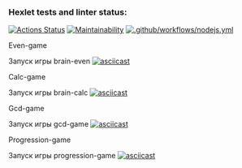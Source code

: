 ### Hexlet tests and linter status:
[![Actions Status](https://github.com/The-Kirill/frontend-project-lvl1/workflows/hexlet-check/badge.svg)](https://github.com/The-Kirill/frontend-project-lvl1/actions)
[![Maintainability](https://api.codeclimate.com/v1/badges/a99a88d28ad37a79dbf6/maintainability)](https://codeclimate.com/github/codeclimate/codeclimate/maintainability)
[![.github/workflows/nodejs.yml](https://github.com/The-Kirill/frontend-project-lvl1/actions/workflows/nodejs.yml/badge.svg)](https://github.com/The-Kirill/frontend-project-lvl1/actions/workflows/nodejs.yml)

Even-game

Запуск игры brain-even
[![asciicast](https://asciinema.org/a/0ImtXE6MEXGUZl8Vi6q4sp9fV.svg)](https://asciinema.org/a/0ImtXE6MEXGUZl8Vi6q4sp9fV)

Calc-game

Запуск игры brain-calc
[![asciicast](https://asciinema.org/a/K7zIWEogII8VoKAMOYUpszdRu.svg)](https://asciinema.org/a/K7zIWEogII8VoKAMOYUpszdRu)

Gcd-game

Запуск игры gcd-game
[![asciicast](https://asciinema.org/a/cda1JeuHAivYHQaJHwhF9IH0D.svg)](https://asciinema.org/a/cda1JeuHAivYHQaJHwhF9IH0D)

Progression-game

Запуск игры progression-game
[![asciicast](https://asciinema.org/a/eDshFDlKeXdy8nnnvaU7QGSag.svg)](https://asciinema.org/a/eDshFDlKeXdy8nnnvaU7QGSag)